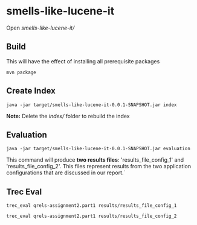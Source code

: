# smells-like-lucene-it

Open *smells-like-lucene-it/*

## Build
This will have the effect of installing all prerequisite packages

```mvn package```

## Create Index

```java -jar target/smells-like-lucene-it-0.0.1-SNAPSHOT.jar index```

**Note:** Delete the *index/* folder to rebuild the index

## Evaluation
```java -jar target/smells-like-lucene-it-0.0.1-SNAPSHOT.jar evaluation```

This command will produce **two results files**: 'results_file_config_1' and 'results_file_config_2'.
This files represent results from the two application configurations that are discussed in our report.`

## Trec Eval

```trec_eval qrels-assignment2.part1 results/results_file_config_1```

```trec_eval qrels-assignment2.part1 results/results_file_config_2```
